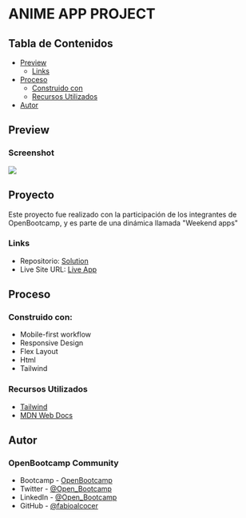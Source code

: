 # ANIME APP PROJECT

## Tabla de Contenidos

- [Preview](#preview)
  - [Links](#links)
- [Proceso](#proceso)
  - [Construido con](#construido-con)
  - [Recursos Utilizados](#recursos-utilizados)
- [Autor](#Autor)

## Preview

### Screenshot

![](./dist/assests/preview.png)

## Proyecto

Este proyecto fue realizado con la participación de los integrantes de OpenBootcamp, y es parte de una dinámica llamada "Weekend apps"

### Links

- Repositorio: [Solution](https://github.com/YhonaPeguero/Landing-Trainee-Community)
- Live Site URL: [Live App](https://trainee-community.netlify.app/)

## Proceso

### Construido con:

- Mobile-first workflow
- Responsive Design
- Flex Layout
- Html
- Tailwind

### Recursos Utilizados

- [Tailwind](https://tailwindcss.com/docs/)
- [MDN Web Docs](https://developer.mozilla.org/es/docs/Web)

## Autor

### OpenBootcamp Community

- Bootcamp - [OpenBootcamp](https://bit.ly/3E5AGBt)
- Twitter - [@Open_Bootcamp](https://twitter.com/Open_Bootcamp)
- LinkedIn - [@Open_Bootcamp](https://www.linkedin.com/school/openbootcamp-escuela/)
- GitHub - [@fabioalcocer](https://github.com/fabioalcocer/)
